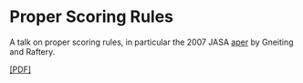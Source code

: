 # Proper Scoring Rules
A talk on proper scoring rules, in particular the 2007 JASA [aper](https://sites.stat.washington.edu/raftery/Research/PDF/Gneiting2007jasa.pdf) by Gneiting and Raftery.

[[PDF]](https://github.com/maxbiostat/proper_scoring_rules/blob/master/proper_scoring_rules.pdf)
